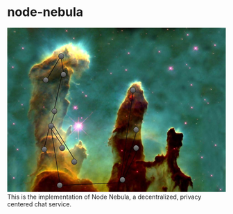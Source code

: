 # node-nebula
![Node Nebula Image](assets/Node_Nebula_Concept_Art.jpg?raw=true "Title")
This is the implementation of Node Nebula, a decentralized, privacy centered chat service.

